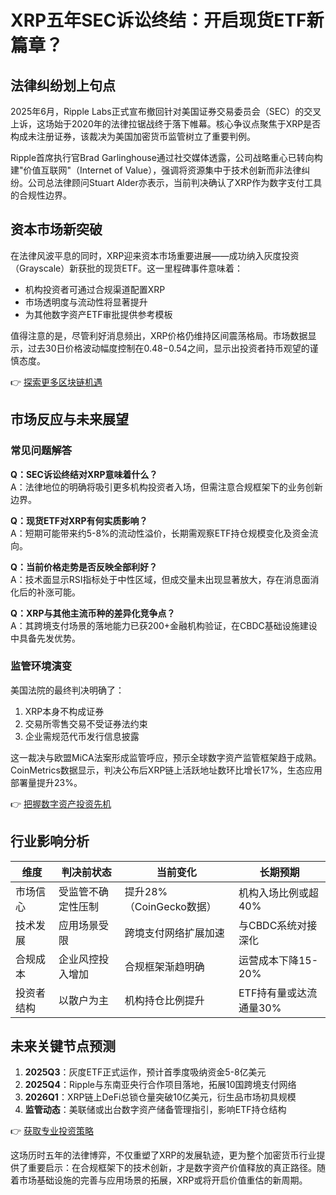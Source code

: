 # XRP五年SEC诉讼终结：开启现货ETF新篇章？

## 法律纠纷划上句点

2025年6月，Ripple Labs正式宣布撤回针对美国证券交易委员会（SEC）的交叉上诉，这场始于2020年的法律拉锯战终于落下帷幕。核心争议点聚焦于XRP是否构成未注册证券，该裁决为美国加密货币监管树立了重要判例。

Ripple首席执行官Brad Garlinghouse通过社交媒体透露，公司战略重心已转向构建"价值互联网"（Internet of Value），强调将资源集中于技术创新而非法律纠纷。公司总法律顾问Stuart Alder亦表示，当前判决确认了XRP作为数字支付工具的合规性边界。

## 资本市场新突破

在法律风波平息的同时，XRP迎来资本市场重要进展——成功纳入灰度投资（Grayscale）新获批的现货ETF。这一里程碑事件意味着：
- 机构投资者可通过合规渠道配置XRP
- 市场透明度与流动性将显著提升
- 为其他数字资产ETF审批提供参考模板

值得注意的是，尽管利好消息频出，XRP价格仍维持区间震荡格局。市场数据显示，过去30日价格波动幅度控制在$0.48-$0.54之间，显示出投资者持币观望的谨慎态度。

👉 [探索更多区块链机遇](https://bit.ly/okx_welcome)

## 市场反应与未来展望

### 常见问题解答
**Q：SEC诉讼终结对XRP意味着什么？**  
A：法律地位的明确将吸引更多机构投资者入场，但需注意合规框架下的业务创新边界。

**Q：现货ETF对XRP有何实质影响？**  
A：短期可能带来约5-8%的流动性溢价，长期需观察ETF持仓规模变化及资金流向。

**Q：当前价格走势是否反映全部利好？**  
A：技术面显示RSI指标处于中性区域，但成交量未出现显著放大，存在消息面消化后的补涨可能。

**Q：XRP与其他主流币种的差异化竞争点？**  
A：其跨境支付场景的落地能力已获200+金融机构验证，在CBDC基础设施建设中具备先发优势。

### 监管环境演变
美国法院的最终判决明确了：
1. XRP本身不构成证券
2. 交易所零售交易不受证券法约束
3. 企业需规范代币发行信息披露

这一裁决与欧盟MiCA法案形成监管呼应，预示全球数字资产监管框架趋于成熟。CoinMetrics数据显示，判决公布后XRP链上活跃地址数环比增长17%，生态应用部署量提升23%。

👉 [把握数字资产投资先机](https://bit.ly/okx_welcome)

## 行业影响分析

| 维度         | 判决前状态         | 当前变化               | 长期预期               |
|--------------|--------------------|------------------------|------------------------|
| 市场信心     | 受监管不确定性压制 | 提升28%（CoinGecko数据）| 机构入场比例或超40%    |
| 技术发展     | 应用场景受限       | 跨境支付网络扩展加速   | 与CBDC系统对接深化     |
| 合规成本     | 企业风控投入增加   | 合规框架渐趋明确       | 运营成本下降15-20%     |
| 投资者结构   | 以散户为主         | 机构持仓比例提升       | ETF持有量或达流通量30% |

## 未来关键节点预测

1. **2025Q3**：灰度ETF正式运作，预计首季度吸纳资金5-8亿美元
2. **2025Q4**：Ripple与东南亚央行合作项目落地，拓展10国跨境支付网络
3. **2026Q1**：XRP链上DeFi总锁仓量突破10亿美元，衍生品市场初具规模
4. **监管动态**：美联储或出台数字资产储备管理指引，影响ETF持仓结构

👉 [获取专业投资策略](https://bit.ly/okx_welcome)

这场历时五年的法律博弈，不仅重塑了XRP的发展轨迹，更为整个加密货币行业提供了重要启示：在合规框架下的技术创新，才是数字资产价值释放的真正路径。随着市场基础设施的完善与应用场景的拓展，XRP或将开启价值重估的新周期。